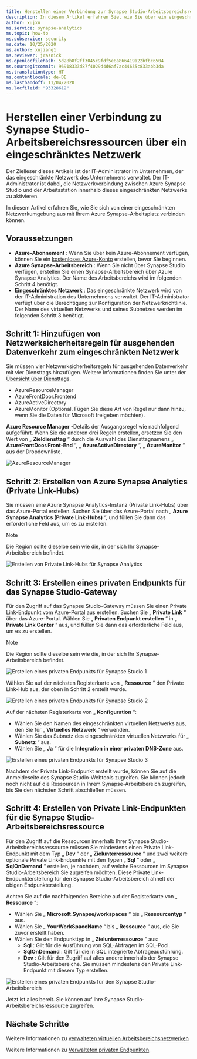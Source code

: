```yaml
---
title: Herstellen einer Verbindung zur Synapse Studio-Arbeitsbereichsressource über ein eingeschränktes Netzwerk
description: In diesem Artikel erfahren Sie, wie Sie über ein eingeschränktes Netzwerk eine Verbindung mit Ihren Azure Synapse Studio-Arbeitsplatzressourcen herstellen.
author: xujxu
ms.service: synapse-analytics
ms.topic: how-to
ms.subservice: security
ms.date: 10/25/2020
ms.author: xujiang1
ms.reviewer: jrasnick
ms.openlocfilehash: 5d28b8f2ff3045c9fdf5e8a866419a22bfbc6504
ms.sourcegitcommit: 96918333d87f4029d4d6af7ac44635c833abb3da
ms.translationtype: HT
ms.contentlocale: de-DE
ms.lasthandoff: 11/04/2020
ms.locfileid: "93328612"
---
```

# <a name="connect-to-synapse-studio-workspace-resources-from-a-restricted-network"></a>Herstellen einer Verbindung zu Synapse Studio-Arbeitsbereichsressourcen über ein eingeschränktes Netzwerk

Der Zielleser dieses Artikels ist der IT-Administrator im Unternehmen, der das eingeschränkte Netzwerk des Unternehmens verwaltet. Der IT-Administrator ist dabei, die Netzwerkverbindung zwischen Azure Synapse Studio und der Arbeitsstation innerhalb dieses eingeschränkten Netzwerks zu aktivieren.

In diesem Artikel erfahren Sie, wie Sie sich von einer eingeschränkten Netzwerkumgebung aus mit Ihrem Azure Synapse-Arbeitsplatz verbinden können. 

## <a name="prerequisites"></a>Voraussetzungen

* **Azure-Abonnement** : Wenn Sie über kein Azure-Abonnement verfügen, können Sie ein [kostenloses Azure-Konto](https://azure.microsoft.com/free/) erstellen, bevor Sie beginnen.
* **Azure Synapse-Arbeitsbereich** : Wenn Sie nicht über Synapse Studio verfügen, erstellen Sie einen Synapse-Arbeitsbereich über Azure Synapse Analytics. Der Name des Arbeitsbereichs wird im folgenden Schritt 4 benötigt.
* **Eingeschränktes Netzwerk** : Das eingeschränkte Netzwerk wird von der IT-Administration des Unternehmens verwaltet. Der IT-Administrator verfügt über die Berechtigung zur Konfiguration der Netzwerkrichtlinie. Der Name des virtuellen Netzwerks und seines Subnetzes werden im folgenden Schritt 3 benötigt.



## <a name="step-1-add-network-outbound-security-rules-to-the-restricted-network"></a>Schritt 1: Hinzufügen von Netzwerksicherheitsregeln für ausgehenden Datenverkehr zum eingeschränkten Netzwerk

Sie müssen vier Netzwerksicherheitsregeln für ausgehenden Datenverkehr mit vier Diensttags hinzufügen. Weitere Informationen finden Sie unter der [Übersicht über Diensttags](/azure/virtual-network/service-tags-overview.md). 
* AzureResourceManager
* AzureFrontDoor.Frontend
* AzureActiveDirectory
* AzureMonitor (Optional. Fügen Sie diese Art von Regel nur dann hinzu, wenn Sie die Daten für Microsoft freigeben möchten).

**Azure Resource Manager** -Details der Ausgangsregel wie nachfolgend aufgeführt. Wenn Sie die anderen drei Regeln erstellen, ersetzen Sie den Wert von „ **Zieldiensttag** “ durch die Auswahl des Diensttagnamens „ **AzureFrontDoor.Front-End** “, „ **AzureActiveDirectory** “, „ **AzureMonitor** “ aus der Dropdownliste.

![AzureResourceManager](./media/how-to-connect-to-workspace-from-restricted-network/arm-servicetag.png)


## <a name="step-2-create-azure-synapse-analytics-private-link-hubs"></a>Schritt 2: Erstellen von Azure Synapse Analytics (Private Link-Hubs)

Sie müssen eine Azure Synapse Analytics-Instanz (Private Link-Hubs) über das Azure-Portal erstellen. Suchen Sie über das Azure-Portal nach „ **Azure Synapse Analytics (Private Link-Hubs)** “, und füllen Sie dann das erforderliche Feld aus, um es zu erstellen. 

> [!Note]
> Die Region sollte dieselbe sein wie die, in der sich Ihr Synapse-Arbeitsbereich befindet.

![Erstellen von Private Link-Hubs für Synapse Analytics](./media/how-to-connect-to-workspace-from-restricted-network/private-links.png)

## <a name="step-3-create-private-link-endpoint-for-synapse-studio-gateway"></a>Schritt 3: Erstellen eines privaten Endpunkts für das Synapse Studio-Gateway

Für den Zugriff auf das Synapse Studio-Gateway müssen Sie einen Private Link-Endpunkt vom Azure-Portal aus erstellen. Suchen Sie „ **Private Link** “ über das Azure-Portal. Wählen Sie „ **Privaten Endpunkt erstellen** “ in „ **Private Link Center** “ aus, und füllen Sie dann das erforderliche Feld aus, um es zu erstellen. 

> [!Note]
> Die Region sollte dieselbe sein wie die, in der sich Ihr Synapse-Arbeitsbereich befindet.

![Erstellen eines privaten Endpunkts für Synapse Studio 1](./media/how-to-connect-to-workspace-from-restricted-network/plink-endpoint-1.png)

Wählen Sie auf der nächsten Registerkarte von „ **Ressource** “ den Private Link-Hub aus, der oben in Schritt 2 erstellt wurde.

![Erstellen eines privaten Endpunkts für Synapse Studio 2](./media/how-to-connect-to-workspace-from-restricted-network/plink-endpoint-2.png)

Auf der nächsten Registerkarte von „ **Konfiguration** “: 
* Wählen Sie den Namen des eingeschränkten virtuellen Netzwerks aus, den Sie für „ **Virtuelles Netzwerk** “ verwenden.
* Wählen Sie das Subnetz des eingeschränkten virtuellen Netzwerks für „ **Subnetz** “ aus. 
* Wählen Sie „ **Ja** “ für die **Integration in einer privaten DNS-Zone** aus.

![Erstellen eines privaten Endpunkts für Synapse Studio 3](./media/how-to-connect-to-workspace-from-restricted-network/plink-endpoint-3.png)

Nachdem der Private Link-Endpunkt erstellt wurde, können Sie auf die Anmeldeseite des Synapse Studio-Webtools zugreifen. Sie können jedoch noch nicht auf die Ressourcen in Ihrem Synapse-Arbeitsbereich zugreifen, bis Sie den nächsten Schritt abschließen müssen.

## <a name="step-4-create-private-link-endpoints-for-synapse-studio-workspace-resource"></a>Schritt 4: Erstellen von Private Link-Endpunkten für die Synapse Studio-Arbeitsbereichsressource

Für den Zugriff auf die Ressourcen innerhalb Ihrer Synapse Studio-Arbeitsbereichsressource müssen Sie mindestens einen Private Link-Endpunkt mit dem Typ „ **Dev** “ der „ **Zielunterressource** “ und zwei weitere optionale Private Link-Endpunkte mit den Typen „ **Sql** “ oder „ **SqlOnDemand** “ erstellen, je nachdem, auf welche Ressourcen im Synapse Studio-Arbeitsbereich Sie zugreifen möchten. Diese Private Link-Endpunkterstellung für den Synapse Studio-Arbeitsbereich ähnelt der obigen Endpunkterstellung.  

Achten Sie auf die nachfolgenden Bereiche auf der Registerkarte von „ **Ressource** “:
* Wählen Sie „ **Microsoft.Synapse/workspaces** “ bis „ **Ressourcentyp** “ aus.
* Wählen Sie „ **YourWorkSpaceName** “ bis „ **Ressource** “ aus, die Sie zuvor erstellt haben.
* Wählen Sie den Endpunkttyp in „ **Zielunterressource** “ aus:
  * **Sql** : Gilt für die Ausführung von SQL-Abfragen im SQL-Pool.
  * **SqlOnDemand** : Gilt für die in SQL integrierte Abfrageausführung.
  * **Dev** : Gilt für den Zugriff auf alles andere innerhalb der Synapse Studio-Arbeitsbereiche. Sie müssen mindestens den Private Link-Endpunkt mit diesem Typ erstellen.

![Erstellen eines privaten Endpunkts für den Synapse Studio-Arbeitsbereich](./media/how-to-connect-to-workspace-from-restricted-network/plinks-endpoint-ws-1.png)

Jetzt ist alles bereit. Sie können auf Ihre Synapse Studio-Arbeitsbereichsressource zugreifen.

## <a name="next-steps"></a>Nächste Schritte

Weitere Informationen zu [verwalteten virtuellen Arbeitsbereichsnetzwerken](./synapse-workspace-managed-vnet.md)

Weitere Informationen zu [Verwalteten privaten Endpunkten](./synapse-workspace-managed-private-endpoints.md).
